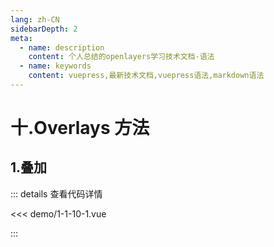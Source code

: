 ```yaml
---
lang: zh-CN
sidebarDepth: 2
meta:
  - name: description
    content: 个人总结的openlayers学习技术文档-语法
  - name: keywords
    content: vuepress,最新技术文档,vuepress语法,markdown语法
---
```


# 十.Overlays 方法

## 1.叠加


  <Container url="https://zhoubichuan.com/resume/?type=openlayers&name=1-1-10-1.vue" />

::: details 查看代码详情

<<< demo/1-1-10-1.vue

:::
